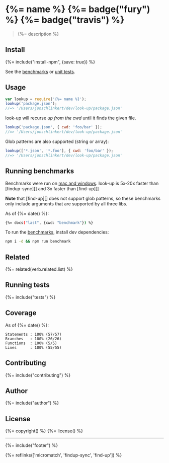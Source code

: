 # {%= name %} {%= badge("fury") %} {%= badge("travis") %}

> {%= description %}

## Install
{%= include("install-npm", {save: true}) %}

See the [benchmarks](#run-benchmarks) or [unit tests](./test.js).

## Usage

```js
var lookup = require('{%= name %}');
lookup('package.json');
//=> '/Users/jonschlinkert/dev/look-up/package.json'
```

look-up will recurse _up from the cwd_ until it finds the given file.

```js
lookup('package.json', { cwd: 'foo/bar' });
//=> '/Users/jonschlinkert/dev/look-up/package.json'
```

Glob patterns are also supported (string or array):

```js
lookup(['*.json', '*.foo'], { cwd: 'foo/bar' });
//=> '/Users/jonschlinkert/dev/look-up/package.json'
```


## Running benchmarks

Benchmarks were run on [mac and windows](https://github.com/jonschlinkert/look-up/issues/1). look-up is 5x-20x faster than [findup-sync][] and 3x faster than [find-up][]

**Note** that [find-up][] does not support glob patterns, so these benchmarks only include arguments that are supported by all three libs.

As of {%= date() %}:

```bash
{%= docs("last", {cwd: "benchmark"}) %}
```

To run the [benchmarks](./benchmark), install dev dependencies:

```bash
npm i -d && npm run benchmark
```

## Related
{%= related(verb.related.list) %}

## Running tests
{%= include("tests") %}

## Coverage

As of {%= date() %}:

```
Statements : 100% (57/57)
Branches   : 100% (26/26)
Functions  : 100% (5/5)
Lines      : 100% (55/55)
```

## Contributing
{%= include("contributing") %}

## Author
{%= include("author") %}

## License
{%= copyright() %}
{%= license() %}

***

{%= include("footer") %}

{%= reflinks(['micromatch', 'findup-sync', 'find-up']) %}
